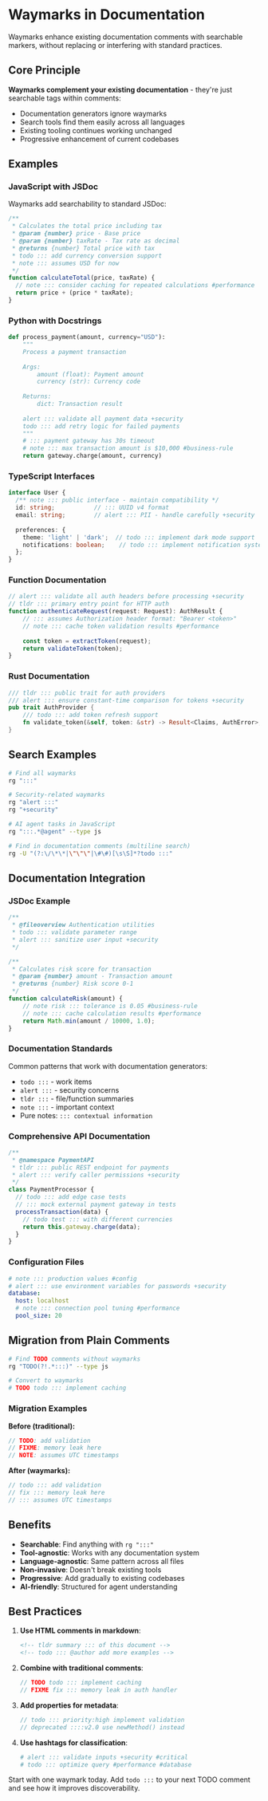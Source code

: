 <!-- tldr ::: Waymarks complement JSDoc, docstrings, and other documentation systems -->
# Waymarks in Documentation

Waymarks enhance existing documentation comments with searchable markers, without replacing or interfering with standard practices.

## Core Principle

**Waymarks complement your existing documentation** - they're just searchable tags within comments:

- Documentation generators ignore waymarks
- Search tools find them easily across all languages
- Existing tooling continues working unchanged
- Progressive enhancement of current codebases

## Examples

### JavaScript with JSDoc

Waymarks add searchability to standard JSDoc:

```javascript
/**
 * Calculates the total price including tax
 * @param {number} price - Base price
 * @param {number} taxRate - Tax rate as decimal
 * @returns {number} Total price with tax
 * todo ::: add currency conversion support
 * note ::: assumes USD for now
 */
function calculateTotal(price, taxRate) {
  // note ::: consider caching for repeated calculations #performance
  return price + (price * taxRate);
}
```

### Python with Docstrings

```python
def process_payment(amount, currency="USD"):
    """
    Process a payment transaction
    
    Args:
        amount (float): Payment amount
        currency (str): Currency code
        
    Returns:
        dict: Transaction result
        
    alert ::: validate all payment data +security
    todo ::: add retry logic for failed payments
    """
    # ::: payment gateway has 30s timeout
    # note ::: max transaction amount is $10,000 #business-rule
    return gateway.charge(amount, currency)
```

### TypeScript Interfaces

```typescript
interface User {
  /** note ::: public interface - maintain compatibility */
  id: string;           // ::: UUID v4 format
  email: string;        // alert ::: PII - handle carefully +security
  
  preferences: {
    theme: 'light' | 'dark';  // todo ::: implement dark mode support
    notifications: boolean;    // todo ::: implement notification system
  };
}
```

### Function Documentation

```typescript
// alert ::: validate all auth headers before processing +security
// tldr ::: primary entry point for HTTP auth
function authenticateRequest(request: Request): AuthResult {
    // ::: assumes Authorization header format: "Bearer <token>"
    // note ::: cache token validation results #performance
    
    const token = extractToken(request);
    return validateToken(token);
}
```

### Rust Documentation

```rust
/// tldr ::: public trait for auth providers
/// alert ::: ensure constant-time comparison for tokens +security
pub trait AuthProvider {
    /// todo ::: add token refresh support
    fn validate_token(&self, token: &str) -> Result<Claims, AuthError>;
}
```

## Search Examples

```bash
# Find all waymarks
rg ":::"

# Security-related waymarks
rg "alert :::" 
rg "+security"

# AI agent tasks in JavaScript
rg ":::.*@agent" --type js

# Find in documentation comments (multiline search)
rg -U "(?:\/\*\*|\"\"\"|\#\#)[\s\S]*?todo :::"
```

## Documentation Integration

### JSDoc Example

```javascript
/**
 * @fileoverview Authentication utilities
 * todo ::: validate parameter range
 * alert ::: sanitize user input +security
 */

/**
 * Calculates risk score for transaction
 * @param {number} amount - Transaction amount
 * @returns {number} Risk score 0-1
 */
function calculateRisk(amount) {
    // note risk ::: tolerance is 0.05 #business-rule
    // note ::: cache calculation results #performance
    return Math.min(amount / 10000, 1.0);
}
```

### Documentation Standards

Common patterns that work with documentation generators:

- `todo :::` - work items
- `alert :::` - security concerns  
- `tldr :::` - file/function summaries
- `note :::` - important context
- Pure notes: `::: contextual information`

### Comprehensive API Documentation

```javascript
/**
 * @namespace PaymentAPI
 * tldr ::: public REST endpoint for payments
 * alert ::: verify caller permissions +security
 */
class PaymentProcessor {
  // todo ::: add edge case tests
  // ::: mock external payment gateway in tests
  processTransaction(data) {
    // todo test ::: with different currencies
    return this.gateway.charge(data);
  }
}
```

### Configuration Files

```yaml
# note ::: production values #config
# alert ::: use environment variables for passwords +security
database:
  host: localhost
  # note ::: connection pool tuning #performance
  pool_size: 20
```

## Migration from Plain Comments

```bash
# Find TODO comments without waymarks
rg "TODO(?!.*:::)" --type js

# Convert to waymarks
# TODO todo ::: implement caching
```

### Migration Examples

**Before (traditional):**
```javascript
// TODO: add validation
// FIXME: memory leak here
// NOTE: assumes UTC timestamps
```

**After (waymarks):**
```javascript
// todo ::: add validation
// fix ::: memory leak here
// ::: assumes UTC timestamps
```

## Benefits

- **Searchable**: Find anything with `rg ":::"`
- **Tool-agnostic**: Works with any documentation system
- **Language-agnostic**: Same pattern across all files
- **Non-invasive**: Doesn't break existing tools
- **Progressive**: Add gradually to existing codebases
- **AI-friendly**: Structured for agent understanding

## Best Practices

1. **Use HTML comments in markdown**:
   ```markdown
   <!-- tldr summary ::: of this document -->
   <!-- todo ::: @author add more examples -->
   ```

2. **Combine with traditional comments**:
   ```javascript
   // TODO todo ::: implement caching
   // FIXME fix ::: memory leak in auth handler
   ```

3. **Add properties for metadata**:
   ```javascript
   // todo ::: priority:high implement validation
   // deprecated ::::v2.0 use newMethod() instead
   ```

4. **Use hashtags for classification**:
   ```python
   # alert ::: validate inputs +security #critical
   # todo ::: optimize query #performance #database
   ```

Start with one waymark today. Add `todo :::` to your next TODO comment and see how it improves discoverability.